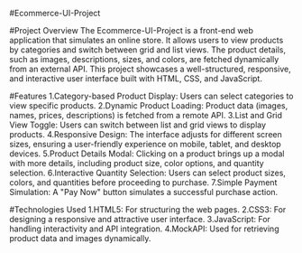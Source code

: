 #Ecommerce-UI-Project

#Project Overview
The Ecommerce-UI-Project is a front-end web application that simulates an online store. It allows users to view products by categories and switch between grid and list views. The product details, such as images, descriptions, sizes, and colors, are fetched dynamically from an external API. This project showcases a well-structured, responsive, and interactive user interface built with HTML, CSS, and JavaScript.

#Features
1.Category-based Product Display: Users can select categories to view specific products.
2.Dynamic Product Loading: Product data (images, names, prices, descriptions) is fetched from a remote API.
3.List and Grid View Toggle: Users can switch between list and grid views to display products.
4.Responsive Design: The interface adjusts for different screen sizes, ensuring a user-friendly experience on mobile, tablet, and desktop devices.
5.Product Details Modal: Clicking on a product brings up a modal with more details, including product size, color options, and quantity selection.
6.Interactive Quantity Selection: Users can select product sizes, colors, and quantities before proceeding to purchase.
7.Simple Payment Simulation: A "Pay Now" button simulates a successful purchase action.

#Technologies Used
1.HTML5: For structuring the web pages.
2.CSS3: For designing a responsive and attractive user interface.
3.JavaScript: For handling interactivity and API integration.
4.MockAPI: Used for retrieving product data and images dynamically.
